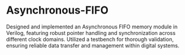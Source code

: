 # Asynchronous-FIFO
Designed and implemented an Asynchronous FIFO memory module in Verilog, featuring robust pointer handling and
synchronization across different clock domains.
Utilized a testbench for thorough validation, ensuring reliable data transfer and management within digital systems.
